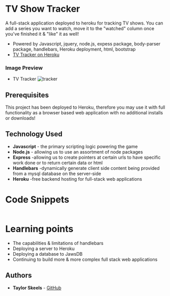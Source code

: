 # TV Show Tracker

A full-stack application deployed to heroku for tracking TV shows. You can add a series you want to watch, move it to the "watched" column once you've finished it & "like" it as well! 

* Powered by Javascript, jquery, node.js, expess package, body-parser package, handlebars, Heroku deployment, html, bootstrap
* [TV Tracker on Heroku]( )

### Image Preview

<!-- take a picture of the image and add it into the readme  -->
* TV Tracker ![tracker](https://i.imgur.com/08mOJ0b.jpg)

## Prerequisites

This project has been deployed to Heroku, therefore you may use it with full functionality as a browser based web application with no additional installs or downloads!

## Technology Used

* **Javascript** - the primary scripting logic powering the game
* **Node.js** - allowing us to use an assortment of node packages
* **Express** -allowing us to create pointers at certain urls to have specific work done or to return certain data or html
* **Handlebars** -dynamically generate client side content being provided from a mysql database on the server-side
* **Heroku** -free backend hosting for full-stack web applications


# Code Snippets

<!-- put snippets of code inside ``` ``` so it will look like code -->
<!-- if you want to put blockquotes use a > -->


```

```

# Learning points

<!-- Learning points where you would write what you thought was helpful -->
* The capabilities & limitations of handlebars
* Deploying a server to Heroku
* Deploying a database to JawsDB
* Continuing to build more & more complex full stack web applications


## Authors

* **Taylor Skeels** - [GitHub](https://github.com/skeeis)
